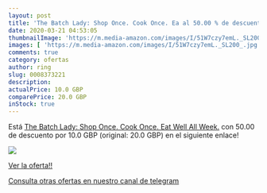 ```yaml
---
layout: post
title: 'The Batch Lady: Shop Once. Cook Once. Ea al 50.00 % de descuento'
date: 2020-03-21 04:53:05
thumbnailImage: 'https://m.media-amazon.com/images/I/51W7czy7emL._SL200_.jpg'
images: [ 'https://m.media-amazon.com/images/I/51W7czy7emL._SL200_.jpg' ]
comments: true
category: ofertas
author: ring
slug: 0008373221
description:
actualPrice: 10.0 GBP
comparePrice: 20.0 GBP
inStock: true
---
```


Está [The Batch Lady: Shop Once. Cook Once. Eat Well All Week.](https://www.amazon.com/dp/0008373221/?tag=redken08-20) con 50.00 de descuento por 10.0 GBP (original: 20.0 GBP) en el siguiente enlace!

[![](https://m.media-amazon.com/images/I/51W7czy7emL._SL200_.jpg)](https://www.amazon.com/dp/0008373221/?tag=redken08-20)

[Ver la oferta!!](https://www.amazon.com/dp/0008373221/?tag=redken08-20)

[Consulta otras ofertas en nuestro canal de telegram](https://t.me/s/ofertas25)
